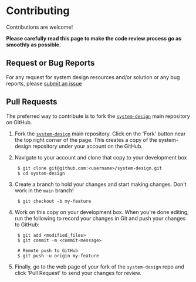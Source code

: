 # Contributing

Contributions are welcome!

**Please carefully read this page to make the code review process go as smoothly as possible.**

## Request or Bug Reports

For any request for system design resources and/or solution or any bug reports, please [submit an issue](https://github.com/galaumang/system-design/issues)

## Pull Requests
The preferred way to contribute is to fork the [`system-design`](https://github.com/galaumang/system-design) main repository on GitHub.

1. Fork the [`system-design`](https://github.com/galaumang/system-design) main repository. Click on the 'Fork' button near the top right corner of the page. This creates a copy of the system-design repository under your account on the GitHub.

2. Navigate to your account and clone that copy to your development box

        $ git clone git@github.com:<username>/system-design.git
        $ cd system-design

3. Create a branch to hold your changes and start making changes. Don't work in the `main` branch!

        $ git checkout -b my-feature

4. Work on this copy on your development box. When you're done editing, run the following to record your changes in Git and push your changes to GitHub:

        $ git add <modified_files>
        $ git commit -m <commit-message>
        
        # Remote push to GitHub
        $ git push -u origin my-feature

5. Finally, go to the web page of your fork of the `system-design` repo and click 'Pull Request' to send your changes for review.